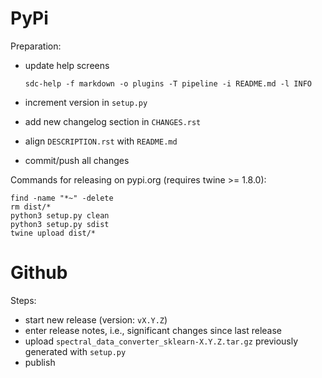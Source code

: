 PyPi
====

Preparation:

* update help screens

  `sdc-help -f markdown -o plugins -T pipeline -i README.md -l INFO`
  
* increment version in `setup.py`
* add new changelog section in `CHANGES.rst`
* align `DESCRIPTION.rst` with `README.md`  
* commit/push all changes

Commands for releasing on pypi.org (requires twine >= 1.8.0):

```
find -name "*~" -delete
rm dist/*
python3 setup.py clean
python3 setup.py sdist
twine upload dist/*
```


Github
======

Steps:

* start new release (version: `vX.Y.Z`)
* enter release notes, i.e., significant changes since last release
* upload `spectral_data_converter_sklearn-X.Y.Z.tar.gz` previously generated with `setup.py`
* publish
